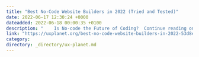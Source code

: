 ```yaml
---
title: "Best No-Code Website Builders in 2022 (Tried and Tested)"
date: 2022-06-17 12:30:24 +0000
dateadded: 2022-06-18 00:00:35 +0100
description: "    Is No-code the Future of Coding?  Continue reading on UX Planet »  "
link: "https://uxplanet.org/best-no-code-website-builders-in-2022-53d8ea1bb33d?source=rss----819cc2aaeee0---4"
category:
directory: _directory/ux-planet.md
---
```

